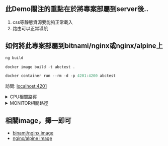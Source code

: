 
## 此Demo關注的重點在於將專案部屬到server後..

1. css等靜態資源要能夠正常載入
2. 路由可以正常導航

## 如何將此專案部屬到bitnami/nginx或nginx/alpine上

```powershell
ng build
```

```powershell
docker image build -t abctest .
```

```powershell
docker container run --rm -d -p 4201:4200 abctest
```

訪問: [localhost:4201](http://localhost:4201)

<details>
  <summary>CPU相關路徑</summary>

  * [Apple](http://localhost:4201/PC/CPU/Index)
  * [Intel](http://localhost:4201/PC/CPU/intel)
  * [Amd](http://localhost:4201/PC/CPU/amd)
</details>

<details>
  <summary>MONITOR相關路徑</summary>

  * [BenQ](http://localhost:4201/PC/MONITOR/Index)
  * [Acer](http://localhost:4201/PC/MONITOR/acer)
  * [AOC](http://localhost:4201/PC/MONITOR/aoc)
</details>

## 相關image，擇一即可
* [binami/nginx image](https://hub.docker.com/r/bitnami/nginx)
* [nginx/alpine image](https://hub.docker.com/_/nginx)
